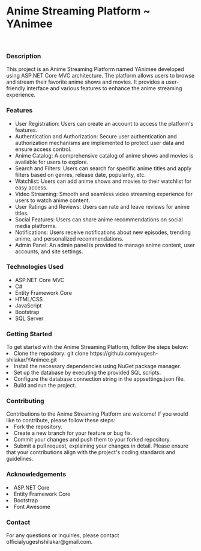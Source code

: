 <h1>Anime Streaming Platform ~ YAnimee</h1>
</br>
<h3>Description</h3>
<p>
  This project is an Anime Streaming Platform named YAnimee developed using ASP.NET Core MVC architecture. The platform allows users to browse and stream their favorite anime shows and movies. It provides a user-friendly interface and various features to enhance the anime streaming experience.
</p>

<h3>Features</h3>
<ul>
  <li>User Registration: Users can create an account to access the platform's features.</li>
  <li>Authentication and Authorization: Secure user authentication and authorization mechanisms are implemented to protect user data and ensure access control.</li>
  <li>Anime Catalog: A comprehensive catalog of anime shows and movies is available for users to explore.</li>
  <li>Search and Filters: Users can search for specific anime titles and apply filters based on genres, release date, popularity, etc.</li>
  <li>Watchlist: Users can add anime shows and movies to their watchlist for easy access.</li>
  <li>Video Streaming: Smooth and seamless video streaming experience for users to watch anime content.</li>
  <li>User Ratings and Reviews: Users can rate and leave reviews for anime titles.</li>
  <li>Social Features: Users can share anime recommendations on social media platforms.</li>
  <li>Notifications: Users receive notifications about new episodes, trending anime, and personalized recommendations.</li>
  <li>Admin Panel: An admin panel is provided to manage anime content, user accounts, and site settings.</li>
 </ul>
<h3>Technologies Used</h3>
<ul>
<li>ASP.NET Core MVC</li>
<li>C#</li>
<li>Entity Framework Core</li>
<li>HTML/CSS</li></li>
<li>JavaScript</li>
<li>Bootstrap</li>
<li>SQL Server</li>
</ul>
<h3>Getting Started</h3>
To get started with the Anime Streaming Platform, follow the steps below:
<li>Clone the repository: git clone https://github.com/yugesh-shilakar/YAnimee.git</li>
<li>Install the necessary dependencies using NuGet package manager.</li>
<li>Set up the database by executing the provided SQL scripts.</li>
<li>Configure the database connection string in the appsettings.json file.</li>
<li>Build and run the project.</li>
<h3>Contributing</h3>
Contributions to the Anime Streaming Platform are welcome! If you would like to contribute, please follow these steps:
<li>Fork the repository.
<li>Create a new branch for your feature or bug fix.
<li>Commit your changes and push them to your forked repository.
<li>Submit a pull request, explaining your changes in detail.
Please ensure that your contributions align with the project's coding standards and guidelines.
<h3>Acknowledgements</h3>
<li>ASP.NET Core
<li>Entity Framework Core
<li>Bootstrap
<li>Font Awesome
<h3>Contact</h3>
For any questions or inquiries, please contact officialyugeshshilakar@gmail.com.

